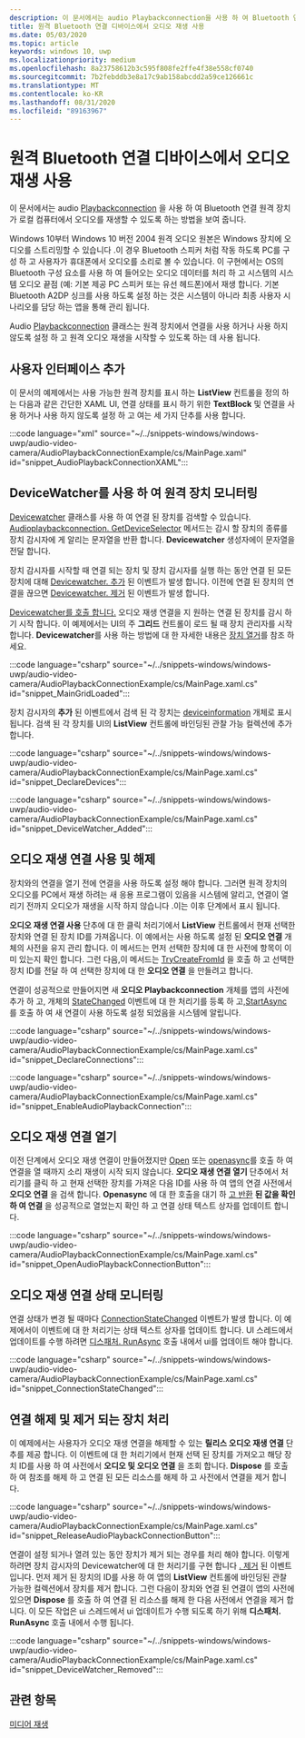 ```yaml
---
description: 이 문서에서는 audio Playbackconnection을 사용 하 여 Bluetooth 연결 원격 장치가 로컬 컴퓨터에서 오디오를 재생할 수 있도록 하는 방법을 보여 줍니다.
title: 원격 Bluetooth 연결 디바이스에서 오디오 재생 사용
ms.date: 05/03/2020
ms.topic: article
keywords: windows 10, uwp
ms.localizationpriority: medium
ms.openlocfilehash: 8a23758612b3c595f808fe2ffe4f38e558cf0740
ms.sourcegitcommit: 7b2febddb3e8a17c9ab158abcdd2a59ce126661c
ms.translationtype: MT
ms.contentlocale: ko-KR
ms.lasthandoff: 08/31/2020
ms.locfileid: "89163967"
---
```

# <a name="enable-audio-playback-from-remote-bluetooth-connected-devices"></a>원격 Bluetooth 연결 디바이스에서 오디오 재생 사용

이 문서에서는 audio [Playbackconnection](/uwp/api/windows.media.audio.audioplaybackconnection) 을 사용 하 여 Bluetooth 연결 원격 장치가 로컬 컴퓨터에서 오디오를 재생할 수 있도록 하는 방법을 보여 줍니다.

Windows 10부터 Windows 10 버전 2004 원격 오디오 원본은 Windows 장치에 오디오를 스트리밍할 수 있습니다 .이 경우 Bluetooth 스피커 처럼 작동 하도록 PC를 구성 하 고 사용자가 휴대폰에서 오디오를 소리로 볼 수 있습니다. 이 구현에서는 OS의 Bluetooth 구성 요소를 사용 하 여 들어오는 오디오 데이터를 처리 하 고 시스템의 시스템 오디오 끝점 (예: 기본 제공 PC 스피커 또는 유선 헤드폰)에서 재생 합니다. 기본 Bluetooth A2DP 싱크를 사용 하도록 설정 하는 것은 시스템이 아니라 최종 사용자 시나리오를 담당 하는 앱을 통해 관리 됩니다.

Audio [Playbackconnection](/uwp/api/windows.media.audio.audioplaybackconnection) 클래스는 원격 장치에서 연결을 사용 하거나 사용 하지 않도록 설정 하 고 원격 오디오 재생을 시작할 수 있도록 하는 데 사용 됩니다.

## <a name="add-a-user-interface"></a>사용자 인터페이스 추가

이 문서의 예제에서는 사용 가능한 원격 장치를 표시 하는 **ListView** 컨트롤을 정의 하는 다음과 같은 간단한 XAML UI, 연결 상태를 표시 하기 위한 **TextBlock** 및 연결을 사용 하거나 사용 하지 않도록 설정 하 고 여는 세 가지 단추를 사용 합니다.

:::code language="xml" source="~/../snippets-windows/windows-uwp/audio-video-camera/AudioPlaybackConnectionExample/cs/MainPage.xaml" id="snippet_AudioPlaybackConnectionXAML":::

## <a name="use-devicewatcher-to-monitor-for-remote-devices"></a>DeviceWatcher를 사용 하 여 원격 장치 모니터링

[Devicewatcher](/uwp/api/windows.devices.enumeration.devicewatcher) 클래스를 사용 하 여 연결 된 장치를 검색할 수 있습니다. [Audioplaybackconnection. GetDeviceSelector](/uwp/api/windows.media.audio.audioplaybackconnection.getdeviceselector) 메서드는 감시 할 장치의 종류를 장치 감시자에 게 알리는 문자열을 반환 합니다. **Devicewatcher** 생성자에이 문자열을 전달 합니다. 

장치 감시자를 시작할 때 연결 되는 장치 및 장치 감시자를 실행 하는 동안 연결 된 모든 장치에 대해 [Devicewatcher. 추가](/uwp/api/windows.devices.enumeration.devicewatcher.added) 된 이벤트가 발생 합니다. 이전에 연결 된 장치의 연결을 끊으면 [Devicewatcher. 제거](/uwp/api/windows.devices.enumeration.devicewatcher.removed) 된 이벤트가 발생 합니다. 

[Devicewatcher를 호출 합니다.](/uwp/api/windows.devices.enumeration.devicewatcher.start) 오디오 재생 연결을 지 원하는 연결 된 장치를 감시 하기 시작 합니다. 이 예제에서는 UI의 주 **그리드** 컨트롤이 로드 될 때 장치 관리자를 시작 합니다. **Devicewatcher**를 사용 하는 방법에 대 한 자세한 내용은 [장치 열거](../devices-sensors/enumerate-devices.md)를 참조 하세요.

:::code language="csharp" source="~/../snippets-windows/windows-uwp/audio-video-camera/AudioPlaybackConnectionExample/cs/MainPage.xaml.cs" id="snippet_MainGridLoaded":::


장치 감시자의 **추가** 된 이벤트에서 검색 된 각 장치는 [deviceinformation](/uwp/api/Windows.Devices.Enumeration.DeviceInformation) 개체로 표시 됩니다. 검색 된 각 장치를 UI의 **ListView** 컨트롤에 바인딩된 관찰 가능 컬렉션에 추가 합니다.

:::code language="csharp" source="~/../snippets-windows/windows-uwp/audio-video-camera/AudioPlaybackConnectionExample/cs/MainPage.xaml.cs" id="snippet_DeclareDevices":::


:::code language="csharp" source="~/../snippets-windows/windows-uwp/audio-video-camera/AudioPlaybackConnectionExample/cs/MainPage.xaml.cs" id="snippet_DeviceWatcher_Added":::


## <a name="enable-and-release-audio-playback-connections"></a>오디오 재생 연결 사용 및 해제

장치와의 연결을 열기 전에 연결을 사용 하도록 설정 해야 합니다. 그러면 원격 장치의 오디오를 PC에서 재생 하려는 새 응용 프로그램이 있음을 시스템에 알리고, 연결이 열리기 전까지 오디오가 재생을 시작 하지 않습니다 .이는 이후 단계에서 표시 됩니다.

**오디오 재생 연결 사용** 단추에 대 한 클릭 처리기에서 **ListView** 컨트롤에서 현재 선택한 장치와 연결 된 장치 ID를 가져옵니다. 이 예에서는 사용 하도록 설정 된 **오디오 연결** 개체의 사전을 유지 관리 합니다. 이 메서드는 먼저 선택한 장치에 대 한 사전에 항목이 이미 있는지 확인 합니다. 그런 다음,이 메서드는 [TryCreateFromId](/uwp/api/windows.media.audio.audioplaybackconnection.trycreatefromid) 을 호출 하 고 선택한 장치 ID를 전달 하 여 선택한 장치에 대 한 **오디오 연결** 을 만들려고 합니다. 

연결이 성공적으로 만들어지면 새 **오디오 Playbackconnection** 개체를 앱의 사전에 추가 하 고, 개체의 [StateChanged](/uwp/api/windows.media.audio.audioplaybackconnection.statechanged) 이벤트에 대 한 처리기를 등록 하 고,[StartAsync](/uwp/api/windows.media.audio.audioplaybackconnection.startasync) 를 호출 하 여 새 연결이 사용 하도록 설정 되었음을 시스템에 알립니다. 

:::code language="csharp" source="~/../snippets-windows/windows-uwp/audio-video-camera/AudioPlaybackConnectionExample/cs/MainPage.xaml.cs" id="snippet_DeclareConnections":::

:::code language="csharp" source="~/../snippets-windows/windows-uwp/audio-video-camera/AudioPlaybackConnectionExample/cs/MainPage.xaml.cs" id="snippet_EnableAudioPlaybackConnection":::


## <a name="open-the-audio-playback-connection"></a>오디오 재생 연결 열기

이전 단계에서 오디오 재생 연결이 만들어졌지만 [Open](/uwp/api/windows.media.audio.audioplaybackconnection.open) 또는 [openasync](/uwp/api/windows.media.audio.audioplaybackconnection.openasync)를 호출 하 여 연결을 열 때까지 소리 재생이 시작 되지 않습니다. **오디오 재생 연결 열기** 단추에서 처리기를 클릭 하 고 현재 선택한 장치를 가져온 다음 ID를 사용 하 여 앱의 연결 사전에서 **오디오 연결** 을 검색 합니다. **Openasync** 에 대 한 호출을 대기 하 [고 반환](/uwp/api/windows.media.audio.audioplaybackconnectionopenresult) **된 값을 확인 하 여 연결** 을 성공적으로 열었는지 확인 하 고 연결 상태 텍스트 상자를 업데이트 합니다.


:::code language="csharp" source="~/../snippets-windows/windows-uwp/audio-video-camera/AudioPlaybackConnectionExample/cs/MainPage.xaml.cs" id="snippet_OpenAudioPlaybackConnectionButton":::

## <a name="monitor-audio-playback-connection-state"></a>오디오 재생 연결 상태 모니터링

연결 상태가 변경 될 때마다 [ConnectionStateChanged](/uwp/api/windows.media.audio.audioplaybackconnection.statechanged) 이벤트가 발생 합니다. 이 예제에서이 이벤트에 대 한 처리기는 상태 텍스트 상자를 업데이트 합니다. UI 스레드에서 업데이트를 수행 하려면 [디스패처. RunAsync](/uwp/api/windows.ui.core.coredispatcher.runasync) 호출 내에서 ui를 업데이트 해야 합니다.

:::code language="csharp" source="~/../snippets-windows/windows-uwp/audio-video-camera/AudioPlaybackConnectionExample/cs/MainPage.xaml.cs" id="snippet_ConnectionStateChanged":::

## <a name="release-connections-and-handle-removed-devices"></a>연결 해제 및 제거 되는 장치 처리

이 예제에서는 사용자가 오디오 재생 연결을 해제할 수 있는 **릴리스 오디오 재생 연결** 단추를 제공 합니다. 이 이벤트에 대 한 처리기에서 현재 선택 된 장치를 가져오고 해당 장치 ID를 사용 하 여 사전에서 **오디오 및 오디오 연결** 을 조회 합니다. **Dispose** 를 호출 하 여 참조를 해제 하 고 연결 된 모든 리소스를 해제 하 고 사전에서 연결을 제거 합니다.

:::code language="csharp" source="~/../snippets-windows/windows-uwp/audio-video-camera/AudioPlaybackConnectionExample/cs/MainPage.xaml.cs" id="snippet_ReleaseAudioPlaybackConnectionButton":::

연결이 설정 되거나 열려 있는 동안 장치가 제거 되는 경우를 처리 해야 합니다. 이렇게 하려면 장치 감시자의 Devicewatcher에 대 한 처리기를 구현 합니다 [. 제거](/uwp/api/windows.devices.enumeration.devicewatcher.removed) 된 이벤트입니다. 먼저 제거 된 장치의 ID를 사용 하 여 앱의 **ListView** 컨트롤에 바인딩된 관찰 가능한 컬렉션에서 장치를 제거 합니다. 그런 다음이 장치와 연결 된 연결이 앱의 사전에 있으면 **Dispose** 를 호출 하 여 연결 된 리소스를 해제 한 다음 사전에서 연결을 제거 합니다. 이 모든 작업은 ui 스레드에서 ui 업데이트가 수행 되도록 하기 위해 **디스패처. RunAsync** 호출 내에서 수행 됩니다.

:::code language="csharp" source="~/../snippets-windows/windows-uwp/audio-video-camera/AudioPlaybackConnectionExample/cs/MainPage.xaml.cs" id="snippet_DeviceWatcher_Removed":::

## <a name="related-topics"></a>관련 항목

[미디어 재생](media-playback.md)


 